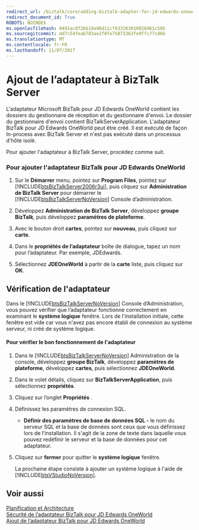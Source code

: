 ```yaml
---
redirect_url: /biztalk/core/adding-biztalk-adapter-for-jd-edwards-oneworld/
redirect_document_id: True
ROBOTS: NOINDEX
ms.openlocfilehash: 0491ac0f26b19a96d11cf633263010026961c58b
ms.sourcegitcommit: dd7c54feab783ae2f8fe75873363fe9ffc77cd66
ms.translationtype: MT
ms.contentlocale: fr-FR
ms.lasthandoff: 11/07/2017
---
```

# <a name="adding-the-adapter-to-biztalk-server"></a>Ajout de l’adaptateur à BizTalk Server
L'adaptateur Microsoft BizTalk pour JD Edwards OneWorld contient les dossiers du gestionnaire de réception et du gestionnaire d'envoi. Le dossier du gestionnaire d'envoi contient BizTalkServerApplication. L'adaptateur BizTalk pour JD Edwards OneWorld peut être créé. Il est exécuté de façon In-process avec BizTalk Server et n'est pas exécuté dans un processus d'hôte isolé.  
  
 Pour ajouter l'adaptateur à BizTalk Server, procédez comme suit.  
  
### <a name="to-add-biztalk-adapter-for-jd-edwards-oneworld"></a>Pour ajouter l'adaptateur BizTalk pour JD Edwards OneWorld  
  
1.  Sur le **Démarrer** menu, pointez sur **Program Files**, pointez sur [!INCLUDE[btsBizTalkServer2006r3ui](../includes/btsbiztalkserver2006r3ui-md.md)], puis cliquez sur **Administration de BizTalk Server** pour démarrer le [!INCLUDE[btsBizTalkServerNoVersion](../includes/btsbiztalkservernoversion-md.md)] Console d’administration.  
  
2.  Développez **Administration de BizTalk Server**, développez **groupe BizTalk**, puis développez **paramètres de plateforme**.  
  
3.  Avec le bouton droit **cartes**, pointez sur **nouveau**, puis cliquez sur **carte**.  
  
4.  Dans le **propriétés de l’adaptateur** boîte de dialogue, tapez un nom pour l’adaptateur. Par exemple, JDEdwards.  
  
5.  Sélectionnez **JDEOneWorld** à partir de la **carte** liste, puis cliquez sur **OK**.  
  
## <a name="verifying-the-adapter"></a>Vérification de l'adaptateur  
 Dans le [!INCLUDE[btsBizTalkServerNoVersion](../includes/btsbiztalkservernoversion-md.md)] Console d’Administration, vous pouvez vérifier que l’adaptateur fonctionne correctement en examinant le **système logique** fenêtre. Lors de l'installation initiale, cette fenêtre est vide car vous n'avez pas encore établi de connexion au système serveur, ni créé de système logique.  
  
#### <a name="to-verify-that-the-adapter-is-running-correctly"></a>Pour vérifier le bon fonctionnement de l'adaptateur  
  
1.  Dans le [!INCLUDE[btsBizTalkServerNoVersion](../includes/btsbiztalkservernoversion-md.md)] Administration de la console, développez **groupe BizTalk**, développez **paramètres de plateforme**, développez **cartes**, puis sélectionnez  **JDEOneWorld**.  
  
2.  Dans le volet détails, cliquez sur **BizTalkServerApplication**, puis sélectionnez **propriétés**.  
  
3.  Cliquez sur l’onglet **Propriétés** .  
  
4.  Définissez les paramètres de connexion SQL.  
  
    -   **Définir des paramètres de base de données SQL -** le nom du serveur SQL et la base de données sont ceux que vous définissez lors de l’installation. Il s'agit de la zone de texte dans laquelle vous pouvez redéfinir le serveur et la base de données pour cet adaptateur.  
  
5.  Cliquez sur **fermer** pour quitter le **système logique** fenêtre.  
  
     La prochaine étape consiste à ajouter un système logique à l'aide de [!INCLUDE[btsVStudioNoVersion](../includes/btsvstudionoversion-md.md)].  
  
## <a name="see-also"></a>Voir aussi  
 [Planification et Architecture](../core/planning-and-architecture17.md)   
 [Sécurité de l’adaptateur BizTalk pour JD Edwards OneWorld](../core/security-in-biztalk-adapter-for-jd-edwards-oneworld.md)   
 [Ajout de l’adaptateur BizTalk pour JD Edwards OneWorld](../core/adding-biztalk-adapter-for-jd-edwards-oneworld.md)